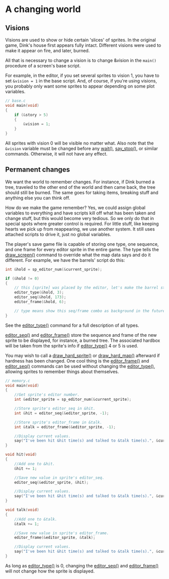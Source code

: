 # A changing world

## Visions

Visions are used to show or hide certain 'slices' of sprites. In the original game, Dink's house first appears fully intact. Different visions were used to make it appear on fire, and later, burned.

All that is necessary to change a vision is to change &vision in the `main()` procedure of a screen's base script.

For example, in the editor, if you set several sprites to vision 1, you have to set `&vision = 1` in the base script. And, of course, if you're using visions, you probably only want some sprites to appear depending on some plot variables.

```c
// base.c
void main(void)
{
    if (&story > 5)
    {
        &vision = 1;
    }
}
```

All sprites with vision 0 will be visible no matter what. Also note that the `&vision` variable must be changed before any [wait()](../functions/wait.md), [say_stop()](../functions/say-stop.md), or similar commands. Otherwise, it will not have any effect.

## Permanent changes

We want the world to remember changes. For instance, if Dink burned a tree, traveled to the other end of the world and then came back, the tree should still be burned. The same goes for taking items, breaking stuff and anything else you can think off.

How do we make the game remember? Yes, we could assign global variables to everything and have scripts kill off what has been taken and change stuff, but this would become very tedious. So we only do that in special spots where greater control is required. For little stuff, like keeping hearts we pick up from reappearing, we use another system. It still uses attached scripts to drive it, just no global variables.

The player's save game file is capable of storing one type, one sequence, and one frame for every editor sprite in the entire game. The type tells the [draw_screen()](../functions/draw-screen.md) command to override what the map data says and do it different. For example, we have the barrels' script do this:

```c
int &hold = sp_editor_num(&current_sprite);

if (&hold != 0)
{
    // this [sprite] was placed by the editor, let's make the barrel stay flat
    editor_type(&hold, 3);
    editor_seq(&hold, 173);
    editor_frame(&hold, 6);

    // type means show this seq/frame combo as background in the future
}
```

See the [editor_type()](../functions/editor-type.md) command for a full description of all types.

[editor_seq()](../functions/editor-seq.md) and [editor_frame()](../functions/editor-frame.md) store the sequence and frame of the new sprite to be displayed, for instance, a burned tree. The associated hardbox will be taken from the sprite's info if [editor_type()](../functions/editor-type.md) 4 or 5 is used.

You may wish to call a [draw_hard_sprite()](../functions/draw-hard-sprite.md) or [draw_hard_map()](../functions/draw-hard-map.md) afterward if hardness has been changed. One cool thing is the [editor_frame()](../functions/editor-frame.md) and [editor_seq()](../functions/editor-seq.md) commands can be used without changing the [editor_type()](../functions/editor-type.md), allowing sprites to remember things about themselves.

```c
// memory.c
void main(void)
{
    //Get sprite's editor number.
    int &editor_sprite = sp_editor_num(&current_sprite);

    //Store sprite's editor_seq in &hit.
    int &hit = editor_seq(&editor_sprite, -1);

    //Store sprite's editor_frame in &talk.
    int &talk = editor_frame(&editor_sprite, -1);

    //Display current values.
    say("I've been hit &hit time(s) and talked to &talk time(s).", &current_sprite);
}

void hit(void)
{
    //Add one to &hit.
    &hit += 1;

    //Save new value in sprite's editor_seq.
    editor_seq(&editor_sprite, &hit);

    //Display current values.
    say("I've been hit &hit time(s) and talked to &talk time(s).", &current_sprite);
}

void talk(void)
{
    //Add one to &talk.
    &talk += 1;

    //Save new value in sprite's editor_frame.
    editor_frame(&editor_sprite, &talk);

    //Display current values.
    say("I've been hit &hit time(s) and talked to &talk time(s).", &current_sprite);
}
```

As long as [editor_type()](../functions/editor-type.md) is 0, changing the [editor_seq()](../functions/editor-seq.md) and [editor_frame()](../functions/editor-frame.md) will not change how the sprite is displayed.
